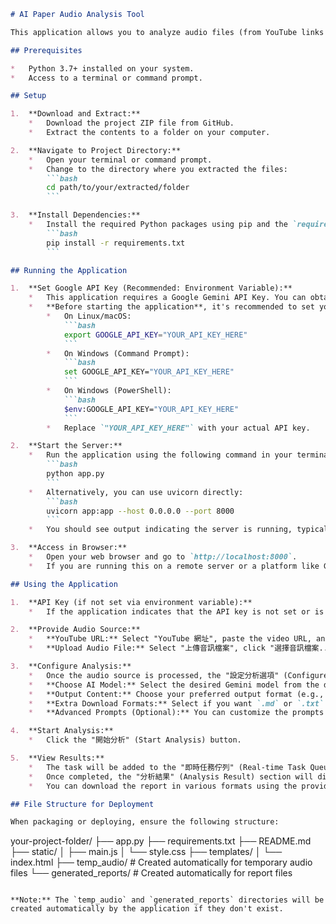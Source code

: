 ```markdown
# AI Paper Audio Analysis Tool

This application allows you to analyze audio files (from YouTube links or direct uploads) using Google Gemini AI models to generate summaries and transcripts.

## Prerequisites

*   Python 3.7+ installed on your system.
*   Access to a terminal or command prompt.

## Setup

1.  **Download and Extract:**
    *   Download the project ZIP file from GitHub.
    *   Extract the contents to a folder on your computer.

2.  **Navigate to Project Directory:**
    *   Open your terminal or command prompt.
    *   Change to the directory where you extracted the files:
        ```bash
        cd path/to/your/extracted/folder
        ```

3.  **Install Dependencies:**
    *   Install the required Python packages using pip and the `requirements.txt` file:
        ```bash
        pip install -r requirements.txt
        ```

## Running the Application

1.  **Set Google API Key (Recommended: Environment Variable):**
    *   This application requires a Google Gemini API Key. You can obtain one from [Google AI Studio](https://aistudio.google.com/app/apikey).
    *   **Before starting the application**, it's recommended to set your API key as an environment variable named `GOOGLE_API_KEY`.
        *   On Linux/macOS:
            ```bash
            export GOOGLE_API_KEY="YOUR_API_KEY_HERE"
            ```
        *   On Windows (Command Prompt):
            ```bash
            set GOOGLE_API_KEY="YOUR_API_KEY_HERE"
            ```
        *   On Windows (PowerShell):
            ```bash
            $env:GOOGLE_API_KEY="YOUR_API_KEY_HERE"
            ```
        *   Replace `"YOUR_API_KEY_HERE"` with your actual API key.

2.  **Start the Server:**
    *   Run the application using the following command in your terminal:
        ```bash
        python app.py
        ```
    *   Alternatively, you can use uvicorn directly:
        ```bash
        uvicorn app:app --host 0.0.0.0 --port 8000
        ```
    *   You should see output indicating the server is running, typically on `http://0.0.0.0:8000`.

3.  **Access in Browser:**
    *   Open your web browser and go to `http://localhost:8000`.
    *   If you are running this on a remote server or a platform like Google Colab that provides a public URL, use that URL instead.

## Using the Application

1.  **API Key (if not set via environment variable):**
    *   If the application indicates that the API key is not set or is invalid, you can use the "API 金鑰設定" (API Key Settings) section on the web page to enter your Google Gemini API Key temporarily.

2.  **Provide Audio Source:**
    *   **YouTube URL:** Select "YouTube 網址", paste the video URL, and click "提交來源並繼續" (Submit Source and Continue).
    *   **Upload Audio File:** Select "上傳音訊檔案", click "選擇音訊檔案...", choose your file, and then click "提交來源並繼續".

3.  **Configure Analysis:**
    *   Once the audio source is processed, the "設定分析選項" (Configure Analysis Options) section will appear.
    *   **Choose AI Model:** Select the desired Gemini model from the dropdown.
    *   **Output Content:** Choose your preferred output format (e.g., summary only, summary and transcript).
    *   **Extra Download Formats:** Select if you want `.md` or `.txt` files in addition to the web view and HTML download.
    *   **Advanced Prompts (Optional):** You can customize the prompts used for generation.

4.  **Start Analysis:**
    *   Click the "開始分析" (Start Analysis) button.

5.  **View Results:**
    *   The task will be added to the "即時任務佇列" (Real-time Task Queue).
    *   Once completed, the "分析結果" (Analysis Result) section will display the report.
    *   You can download the report in various formats using the provided links.

## File Structure for Deployment

When packaging or deploying, ensure the following structure:

```
your-project-folder/
├── app.py
├── requirements.txt
├── README.md
├── static/
│   ├── main.js
│   └── style.css
├── templates/
│   └── index.html
├── temp_audio/          # Created automatically for temporary audio files
└── generated_reports/   # Created automatically for report files
```

**Note:** The `temp_audio` and `generated_reports` directories will be created automatically by the application if they don't exist.
```
